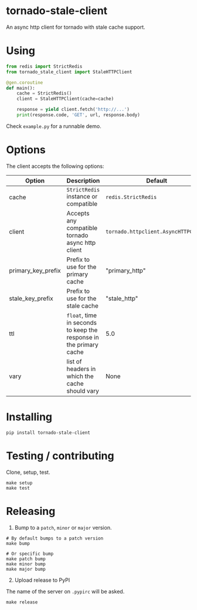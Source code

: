 # tornado-stale-client

An async http client for tornado with stale cache support.


# Using

```python
from redis import StrictRedis
from tornado_stale_client import StaleHTTPClient

@gen.coroutine
def main():
    cache = StrictRedis()
    client = StaleHTTPClient(cache=cache)

    response = yield client.fetch('http://...')
    print(response.code, 'GET', url, response.body)
```

Check `example.py` for a runnable demo.


# Options

The client accepts the following options:

| Option               | Description                                                        | Default                              |
| -------------------- | ------------------------------------------------------------------ | ------------------------------------ |
| cache                | `StrictRedis` instance or compatible                               | `redis.StrictRedis`                  |
| client               | Accepts any compatible tornado async http client                   | `tornado.httpclient.AsyncHTTPClient` |
| primary_key_prefix   | Prefix to use for the primary cache                                | "primary_http"                       |
| stale_key_prefix     | Prefix to use for the stale cache                                  | "stale_http"                         |
| ttl                  | `float`, time in seconds to keep the response in the primary cache | 5.0                                  |
| vary                 | list of headers in which the cache should vary                     | None                                 |


# Installing

```
pip install tornado-stale-client
```

# Testing / contributing

Clone, setup, test.

```
make setup
make test
```

# Releasing

1. Bump to a `patch`, `minor` or `major` version.

```
# By default bumps to a patch version
make bump

# Or specific bump
make patch bump
make minor bump
make major bump
```

2. Upload release to PyPI

The name of the server on `.pypirc` will be asked.

```
make release
```

